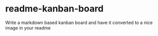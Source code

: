 # readme-kanban-board
Write a markdown based kanban board and have it converted to a nice image in your readme
